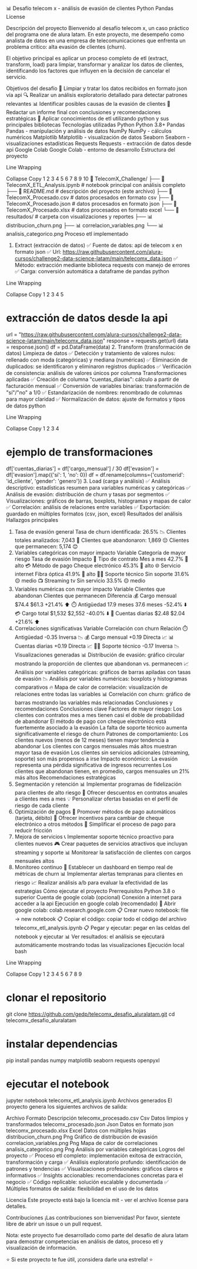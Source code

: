 📊 Desafío telecom x - análisis de evasión de clientes
Python
Pandas
License

Descripción del proyecto
Bienvenido al desafío telecom x, un caso práctico del programa one de alura latam. En este proyecto, me desempeño como analista de datos en una empresa de telecomunicaciones que enfrenta un problema crítico: alta evasión de clientes (churn).

El objetivo principal es aplicar un proceso completo de etl (extract, transform, load) para limpiar, transformar y analizar los datos de clientes, identificando los factores que influyen en la decisión de cancelar el servicio.

Objetivos del desafío
🧹 Limpiar y tratar los datos recibidos en formato json vía api
🔍 Realizar un análisis exploratorio detallado para detectar patrones relevantes
📊 Identificar posibles causas de la evasión de clientes
📝 Redactar un informe final con conclusiones y recomendaciones estratégicas
🚀 Aplicar conocimientos de etl utilizando python y sus principales bibliotecas
Tecnologías utilizadas
Python Python 3.8+
Pandas Pandas - manipulación y análisis de datos
NumPy NumPy - cálculos numéricos
Matplotlib Matplotlib - visualización de datos
Seaborn Seaborn - visualizaciones estadísticas
Requests Requests - extracción de datos desde api
Google Colab Google Colab - entorno de desarrollo
Estructura del proyecto

Line Wrapping

Collapse
Copy
1
2
3
4
5
6
7
8
9
10
📁 TelecomX_Challenge/
├── 📓 TelecomX_ETL_Analysis.ipynb    # notebook principal con análisis completo
├── 📄 README.md                      # descripción del proyecto (este archivo)
├── 📄 TelecomX_Procesado.csv         # datos procesados en formato csv
├── 📄 TelecomX_Procesado.json        # datos procesados en formato json
├── 📄 TelecomX_Procesado.xlsx        # datos procesados en formato excel
└── 📄 resultados/                    # carpeta con visualizaciones y reportes
    ├── 📊 distribucion_churn.png
    ├── 📊 correlacion_variables.png
    └── 📊 analisis_categorico.png
Proceso etl implementado
1. Extract (extracción de datos)
✅ Fuente de datos: api de telecom x en formato json
✅ Url: https://raw.githubusercontent.com/alura-cursos/challenge2-data-science-latam/main/telecomx_data.json
✅ Método: extracción mediante biblioteca requests con manejo de errores
✅ Carga: conversión automática a dataframe de pandas
python

Line Wrapping

Collapse
Copy
1
2
3
4
5
# extracción de datos desde la api
url = "https://raw.githubusercontent.com/alura-cursos/challenge2-data-science-latam/main/telecomx_data.json"
response = requests.get(url)
data = response.json()
df = pd.DataFrame(data)
2. Transform (transformación de datos)
Limpieza de datos
✅ Detección y tratamiento de valores nulos: rellenado con moda (categóricas) y mediana (numéricas)
✅ Eliminación de duplicados: se identificaron y eliminaron registros duplicados
✅ Verificación de consistencia: análisis de valores únicos por columna
Transformaciones aplicadas
✅ Creación de columna "cuentas_diarias": cálculo a partir de facturación mensual
✅ Conversión de variables binarias: transformación de "sí"/"no" a 1/0
✅ Estandarización de nombres: renombrado de columnas para mayor claridad
✅ Normalización de datos: ajuste de formatos y tipos de datos
python

Line Wrapping

Collapse
Copy
1
2
3
4
# ejemplo de transformaciones
df['cuentas_diarias'] = df['cargo_mensual'] / 30
df['evasion'] = df['evasion'].map({'sí': 1, 'no': 0})
df = df.rename(columns={'customerid': 'id_cliente', 'gender': 'genero'})
3. Load (carga y análisis)
✅ Análisis descriptivo: estadísticas resumen para variables numéricas y categóricas
✅ Análisis de evasión: distribución de churn y tasas por segmentos
✅ Visualizaciones: gráficos de barras, boxplots, histogramas y mapas de calor
✅ Correlación: análisis de relaciones entre variables
✅ Exportación: guardado en múltiples formatos (csv, json, excel)
Resultados del análisis
Hallazgos principales
1. Tasa de evasión general
Tasa de churn identificada: 26.5% 📉
Clientes totales analizados: 7,043 👥
Clientes que abandonaron: 1,869 😔
Clientes que permanecen: 5,174 😊
2. Variables categóricas con mayor impacto
Variable
Categoría de mayor riesgo
Tasa de evasión
Impacto
📱 Tipo de contrato
Mes a mes
42.7%
🔴 alto
💳 Método de pago
Cheque electrónico
45.3%
🔴 alto
🌐 Servicio internet
Fibra óptica
41.9%
🔴 alto
👨‍💼 Soporte técnico
Sin soporte
31.6%
🟡 medio
📺 Streaming tv
Sin servicio
33.5%
🟡 medio
3. Variables numéricas con mayor impacto
Variable
Clientes que abandonan
Clientes que permanecen
Diferencia
💰 Cargo mensual
$74.4
$61.3
+21.4% ⬆️
⏱️ Antigüedad
17.9 meses
37.6 meses
-52.4% ⬇️
💳 Cargo total
$1,532
$2,552
-40.0% ⬇️
📅 Cuentas diarias
$2.48
$2.04
+21.6% ⬆️
4. Correlaciones significativas
Variable
Correlación con churn
Relación
⏱️ Antigüedad
-0.35
Inversa 📉
💰 Cargo mensual
+0.19
Directa 📈
📊 Cuentas diarias
+0.19
Directa 📈
👨‍💼 Soporte técnico
-0.17
Inversa 📉
Visualizaciones generadas
📊 Distribución de evasión: gráfico circular mostrando la proporción de clientes que abandonan vs. permanecen
📈 Análisis por variables categóricas: gráficos de barras apiladas con tasas de evasión
📉 Análisis por variables numéricas: boxplots y histogramas comparativos
🔥 Mapa de calor de correlación: visualización de relaciones entre todas las variables
📊 Correlación con churn: gráfico de barras mostrando las variables más relacionadas
Conclusiones y recomendaciones
Conclusiones clave
Factores de mayor riesgo:
Los clientes con contratos mes a mes tienen casi el doble de probabilidad de abandonar
El método de pago con cheque electrónico está fuertemente asociado a la evasión
La falta de soporte técnico aumenta significativamente el riesgo de churn
Patrones de comportamiento:
Los clientes nuevos (menos de 12 meses) tienen mayor tendencia a abandonar
Los clientes con cargos mensuales más altos muestran mayor tasa de evasión
Los clientes sin servicios adicionales (streaming, soporte) son más propensos a irse
Impacto económico:
La evasión representa una pérdida significativa de ingresos recurrentes
Los clientes que abandonan tienen, en promedio, cargos mensuales un 21% más altos
Recomendaciones estratégicas
1. Segmentación y retención
📊 Implementar programas de fidelización para clientes de alto riesgo
🎁 Ofrecer descuentos en contratos anuales a clientes mes a mes
💡 Personalizar ofertas basadas en el perfil de riesgo de cada cliente
2. Optimización de pagos
🔄 Promover métodos de pago automáticos (tarjeta, débito)
💸 Ofrecer incentivos para cambiar de cheque electrónico a otros métodos
📱 Simplificar el proceso de pago para reducir fricción
3. Mejora de servicios
📞 Implementar soporte técnico proactivo para clientes nuevos
🎮 Crear paquetes de servicios atractivos que incluyan streaming y soporte
📊 Monitorear la satisfacción de clientes con cargos mensuales altos
4. Monitoreo continuo
🔄 Establecer un dashboard en tiempo real de métricas de churn
📊 Implementar alertas tempranas para clientes en riesgo
📈 Realizar análisis a/b para evaluar la efectividad de las estrategias
Cómo ejecutar el proyecto
Prerrequisitos
Python 3.8 o superior
Cuenta de google colab (opcional)
Conexión a internet para acceder a la api
Ejecución en google colab (recomendado)
📂 Abrir google colab: colab.research.google.com
📋 Crear nuevo notebook: file → new notebook
📋 Copiar el código: copiar todo el código del archivo telecomx_etl_analysis.ipynb
📋 Pegar y ejecutar: pegar en las celdas del notebook y ejecutar
📊 Ver resultados: el análisis se ejecutará automáticamente mostrando todas las visualizaciones
Ejecución local
bash

Line Wrapping

Collapse
Copy
1
2
3
4
5
6
7
8
9
# clonar el repositorio
git clone https://github.com/gedp/telecomx_desafio_aluralatam.git
cd telecomx_desafio_aluralatam

# instalar dependencias
pip install pandas numpy matplotlib seaborn requests openpyxl

# ejecutar el notebook
jupyter notebook telecomx_etl_analysis.ipynb
Archivos generados
El proyecto genera los siguientes archivos de salida:

Archivo
Formato
Descripción
telecomx_procesado.csv
Csv
Datos limpios y transformados
telecomx_procesado.json
Json
Datos en formato json
telecomx_procesado.xlsx
Excel
Datos con múltiples hojas
distribucion_churn.png
Png
Gráfico de distribución de evasión
correlacion_variables.png
Png
Mapa de calor de correlaciones
analisis_categorico.png
Png
Análisis por variables categóricas
Logros del proyecto
✅ Proceso etl completo: implementación exitosa de extracción, transformación y carga
✅ Análisis exploratorio profundo: identificación de patrones y tendencias
✅ Visualizaciones profesionales: gráficos claros e informativos
✅ Insights accionables: recomendaciones concretas para el negocio
✅ Código replicable: solución escalable y documentada
✅ Múltiples formatos de salida: flexibilidad en el uso de los datos

Licencia
Este proyecto está bajo la licencia mit - ver el archivo license para detalles.

Contribuciones
¡Las contribuciones son bienvenidas! Por favor, sientete libre de abrir un issue o un pull request.

Nota: este proyecto fue desarrollado como parte del desafío de alura latam para demostrar competencias en análisis de datos, proceso etl y visualización de información.

⭐ Si este proyecto te fue útil, ¡considera darle una estrella! ⭐



